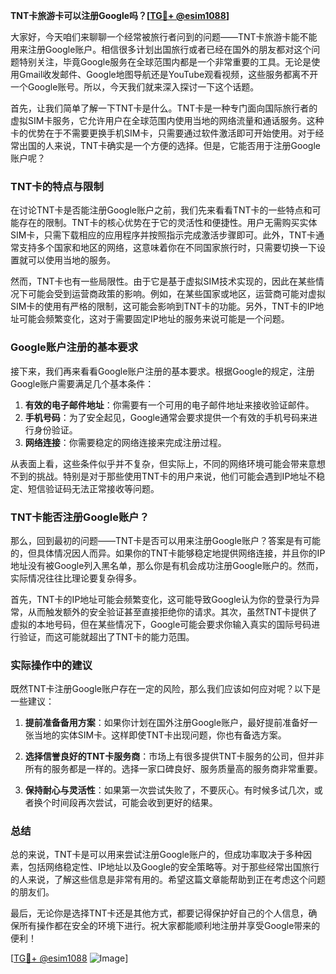 **TNT卡旅游卡可以注册Google吗？[[TG💪+ @esim1088](https://t.me/s/esim1088)]**

大家好，今天咱们来聊聊一个经常被旅行者问到的问题——TNT卡旅游卡能不能用来注册Google账户。相信很多计划出国旅行或者已经在国外的朋友都对这个问题特别关注，毕竟Google服务在全球范围内都是一个非常重要的工具。无论是使用Gmail收发邮件、Google地图导航还是YouTube观看视频，这些服务都离不开一个Google账号。所以，今天我们就来深入探讨一下这个话题。

首先，让我们简单了解一下TNT卡是什么。TNT卡是一种专门面向国际旅行者的虚拟SIM卡服务，它允许用户在全球范围内使用当地的网络流量和通话服务。这种卡的优势在于不需要更换手机SIM卡，只需要通过软件激活即可开始使用。对于经常出国的人来说，TNT卡确实是一个方便的选择。但是，它能否用于注册Google账户呢？

### TNT卡的特点与限制

在讨论TNT卡是否能注册Google账户之前，我们先来看看TNT卡的一些特点和可能存在的限制。TNT卡的核心优势在于它的灵活性和便捷性。用户无需购买实体SIM卡，只需下载相应的应用程序并按照指示完成激活步骤即可。此外，TNT卡通常支持多个国家和地区的网络，这意味着你在不同国家旅行时，只需要切换一下设置就可以使用当地的服务。

然而，TNT卡也有一些局限性。由于它是基于虚拟SIM技术实现的，因此在某些情况下可能会受到运营商政策的影响。例如，在某些国家或地区，运营商可能对虚拟SIM卡的使用有严格的限制，这可能会影响到TNT卡的功能。另外，TNT卡的IP地址可能会频繁变化，这对于需要固定IP地址的服务来说可能是一个问题。

### Google账户注册的基本要求

接下来，我们再来看看Google账户注册的基本要求。根据Google的规定，注册Google账户需要满足几个基本条件：

1. **有效的电子邮件地址**：你需要有一个可用的电子邮件地址来接收验证邮件。
2. **手机号码**：为了安全起见，Google通常会要求提供一个有效的手机号码来进行身份验证。
3. **网络连接**：你需要稳定的网络连接来完成注册过程。

从表面上看，这些条件似乎并不复杂，但实际上，不同的网络环境可能会带来意想不到的挑战。特别是对于那些使用TNT卡的用户来说，他们可能会遇到IP地址不稳定、短信验证码无法正常接收等问题。

### TNT卡能否注册Google账户？

那么，回到最初的问题——TNT卡是否可以用来注册Google账户？答案是有可能的，但具体情况因人而异。如果你的TNT卡能够稳定地提供网络连接，并且你的IP地址没有被Google列入黑名单，那么你是有机会成功注册Google账户的。然而，实际情况往往比理论要复杂得多。

首先，TNT卡的IP地址可能会频繁变化，这可能导致Google认为你的登录行为异常，从而触发额外的安全验证甚至直接拒绝你的请求。其次，虽然TNT卡提供了虚拟的本地号码，但在某些情况下，Google可能会要求你输入真实的国际号码进行验证，而这可能就超出了TNT卡的能力范围。

### 实际操作中的建议

既然TNT卡注册Google账户存在一定的风险，那么我们应该如何应对呢？以下是一些建议：

1. **提前准备备用方案**：如果你计划在国外注册Google账户，最好提前准备好一张当地的实体SIM卡。这样即使TNT卡出现问题，你也有备选方案。
   
2. **选择信誉良好的TNT卡服务商**：市场上有很多提供TNT卡服务的公司，但并非所有的服务都是一样的。选择一家口碑良好、服务质量高的服务商非常重要。

3. **保持耐心与灵活性**：如果第一次尝试失败了，不要灰心。有时候多试几次，或者换个时间段再次尝试，可能会收到更好的结果。

### 总结

总的来说，TNT卡是可以用来尝试注册Google账户的，但成功率取决于多种因素，包括网络稳定性、IP地址以及Google的安全策略等。对于那些经常出国旅行的人来说，了解这些信息是非常有用的。希望这篇文章能帮助到正在考虑这个问题的朋友们。

最后，无论你是选择TNT卡还是其他方式，都要记得保护好自己的个人信息，确保所有操作都在安全的环境下进行。祝大家都能顺利地注册并享受Google带来的便利！

[[TG💪+ @esim1088](https://t.me/s/esim1088) ![Image](https://i.postimg.cc/4NQfJmqS/Snipaste-2025-05-13-00-14-12.png)]